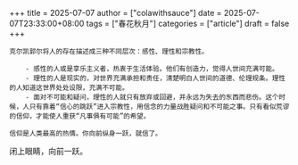 +++
title = 2025-07-07
author = ["colawithsauce"]
date = 2025-07-07T23:33:00+08:00
tags = ["春花秋月"]
categories = ["article"]
draft = false
+++

```text
克尔凯郭尔将人的存在描述成三种不同层次：感性、理性和宗教性。

    - 感性的人或是享乐主义者，热衷于生活体验。他们有创造力，觉得人世间充满可能。
    - 理性的人是现实的，对世界充满承担和责任，清楚明白人世间的道德、伦理规条。理性的人知道这世界处处设限，充满不可能。
    - 面对不可能和疑问，理性的人就只有放弃或回避，并永远为失去的东西而悲伤。这个时候，人只有靠着“信心的跳跃”进入宗教性，用信念的力量战胜疑问和不可能之事。只有看似荒谬的信仰，才能使人重获“凡事俱有可能”的希望。

信仰是人类最高的热情。你向前纵身一跃，就信了。
```

闭上眼睛，向前一跃。
